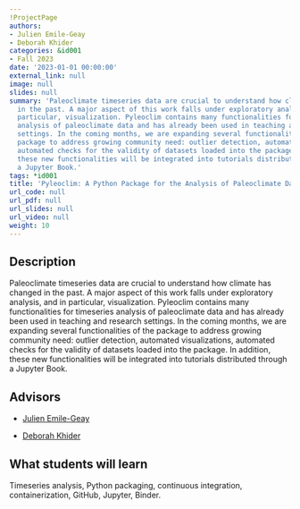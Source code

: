 ```yaml
---
!ProjectPage
authors:
- Julien Emile-Geay
- Deborah Khider
categories: &id001
- Fall 2023
date: '2023-01-01 00:00:00'
external_link: null
image: null
slides: null
summary: 'Paleoclimate timeseries data are crucial to understand how climate has changed
  in the past. A major aspect of this work falls under exploratory analysis, and in
  particular, visualization. Pyleoclim contains many functionalities for timeseries
  analysis of paleoclimate data and has already been used in teaching and research
  settings. In the coming months, we are expanding several functionalities of the
  package to address growing community need: outlier detection, automated visualizations,
  automated checks for the validity of datasets loaded into the package. In addition,
  these new functionalities will be integrated into tutorials distributed through
  a Jupyter Book.'
tags: *id001
title: 'Pyleoclim: A Python Package for the Analysis of Paleoclimate Data'
url_code: null
url_pdf: null
url_slides: null
url_video: null
weight: 10
---
```

## Description

Paleoclimate timeseries data are crucial to understand how climate has changed in the past. A major aspect of this work falls under exploratory analysis, and in particular, visualization. Pyleoclim contains many functionalities for timeseries analysis of paleoclimate data and has already been used in teaching and research settings. In the coming months, we are expanding several functionalities of the package to address growing community need: outlier detection, automated visualizations, automated checks for the validity of datasets loaded into the package. In addition, these new functionalities will be integrated into tutorials distributed through a Jupyter Book.




## Advisors

* [Julien Emile-Geay](../../../author/julien-emile-geay)

* [Deborah Khider](../../../author/deborah-khider)

## What students will learn

Timeseries analysis, Python packaging, continuous integration, containerization, GitHub, Jupyter, Binder. 